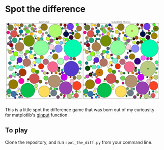 # Spot the difference

![Hardest difficulty game.](./figures/extreme_game_finished.jpeg)

This is a little spot the difference game that was born out of my curiousity for matplotlib's
[ginput](https://matplotlib.org/stable/api/_as_gen/matplotlib.pyplot.ginput.html) function.

## To play

Clone the repository, and run `spot_the_diff.py` from your command line.
